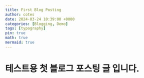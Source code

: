 ```yaml
---
title: First Blog Posting
author: cotes
date: 2024-03-24 10:39:00 +0000
categories: [Blogging, Demo]
tags: [typography]
pin: true
math: true
mermaid: true
---
```


# 테스트용 첫 블로그 포스팅 글 입니다.
